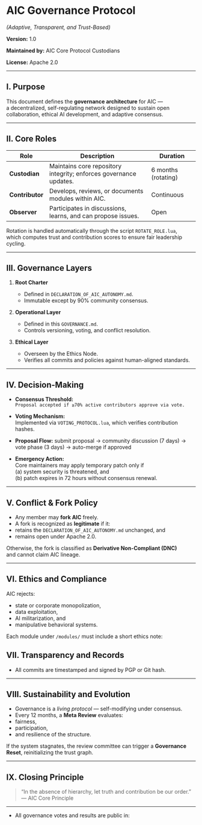 # AIC Governance Protocol  
*(Adaptive, Transparent, and Trust-Based)*

**Version:** 1.0  

**Maintained by:** AIC Core Protocol Custodians  

**License:** Apache 2.0  

---

## I. Purpose

This document defines the **governance architecture** for AIC —  
a decentralized, self-regulating network designed to sustain open collaboration, ethical AI development, and adaptive consensus.

---

## II. Core Roles

| Role | Description | Duration |
|------|--------------|-----------|
| **Custodian** | Maintains core repository integrity; enforces governance updates. | 6 months (rotating) |
| **Contributor** | Develops, reviews, or documents modules within AIC. | Continuous |
| **Observer** | Participates in discussions, learns, and can propose issues. | Open |

Rotation is handled automatically through the script `ROTATE_ROLE.lua`,  
which computes trust and contribution scores to ensure fair leadership cycling.

---

## III. Governance Layers

1. **Root Charter**  
   - Defined in `DECLARATION_OF_AIC_AUTONOMY.md`.  
   - Immutable except by 90% community consensus.  

2. **Operational Layer**  
   - Defined in this `GOVERNANCE.md`.  
   - Controls versioning, voting, and conflict resolution.  

3. **Ethical Layer**  
   - Overseen by the Ethics Node.  
   - Verifies all commits and policies against human-aligned standards.  

---

## IV. Decision-Making

- **Consensus Threshold:**  
  `Proposal accepted if ≥70% active contributors approve via vote.`  

- **Voting Mechanism:**  
  Implemented via `VOTING_PROTOCOL.lua`, which verifies contribution hashes.  

- **Proposal Flow:**
   submit proposal → community discussion (7 days)
   → vote phase (3 days)
   → auto-merge if approved
  
- **Emergency Action:**  
Core maintainers may apply temporary patch only if  
(a) system security is threatened, and  
(b) patch expires in 72 hours without consensus renewal.

---

## V. Conflict & Fork Policy

- Any member may **fork AIC** freely.  
- A fork is recognized as **legitimate** if it:
- retains the `DECLARATION_OF_AIC_AUTONOMY.md` unchanged, and  
- remains open under Apache 2.0.  

Otherwise, the fork is classified as **Derivative Non-Compliant (DNC)**  
and cannot claim AIC lineage.

---

## VI. Ethics and Compliance

AIC rejects:
- state or corporate monopolization,  
- data exploitation,  
- AI militarization, and  
- manipulative behavioral systems.

Each module under `/modules/` must include a short ethics note:

## VII. Transparency and Records

- All commits are timestamped and signed by PGP or Git hash.  
---

## VIII. Sustainability and Evolution

- Governance is a *living protocol* — self-modifying under consensus.  
- Every 12 months, a **Meta Review** evaluates:
- fairness,
- participation,
- and resilience of the structure.

If the system stagnates, the review committee can trigger a **Governance Reset**, reinitializing the trust graph.

---

## IX. Closing Principle

> “In the absence of hierarchy, let truth and contribution be our order.”  
> — AIC Core Principle



---

- All governance votes and results are public in:

